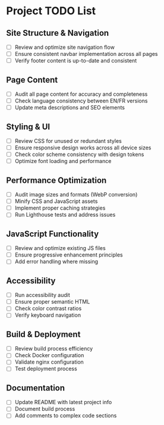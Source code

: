 # Project TODO List

## Site Structure & Navigation
- [ ] Review and optimize site navigation flow
- [ ] Ensure consistent navbar implementation across all pages
- [ ] Verify footer content is up-to-date and consistent

## Page Content
- [ ] Audit all page content for accuracy and completeness
- [ ] Check language consistency between EN/FR versions
- [ ] Update meta descriptions and SEO elements

## Styling & UI
- [ ] Review CSS for unused or redundant styles
- [ ] Ensure responsive design works across all device sizes
- [ ] Check color scheme consistency with design tokens
- [ ] Optimize font loading and performance

## Performance Optimization
- [ ] Audit image sizes and formats (WebP conversion)
- [ ] Minify CSS and JavaScript assets
- [ ] Implement proper caching strategies
- [ ] Run Lighthouse tests and address issues

## JavaScript Functionality
- [ ] Review and optimize existing JS files
- [ ] Ensure progressive enhancement principles
- [ ] Add error handling where missing

## Accessibility
- [ ] Run accessibility audit
- [ ] Ensure proper semantic HTML
- [ ] Check color contrast ratios
- [ ] Verify keyboard navigation

## Build & Deployment
- [ ] Review build process efficiency
- [ ] Check Docker configuration
- [ ] Validate nginx configuration
- [ ] Test deployment process

## Documentation
- [ ] Update README with latest project info
- [ ] Document build process
- [ ] Add comments to complex code sections
